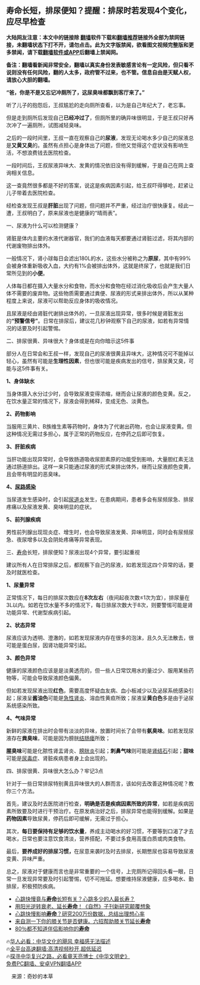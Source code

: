  <!-- 面包屑导航 --> <h2>寿命长短，排尿便知？提醒：排尿时若发现4个变化，应尽早检查</h2> <p class="notice"><b>大陆网友注意：本文中的链接除 <a href="https://github.com/bannedbook/fanqiang" >翻墙</a>软件下载和<a href="https://github.com/killgcd/justmysocks/blob/master/README.md">翻墙推荐</a>链接外全部为禁网链接，未翻墙状态下打不开，请勿点击。此为文字版禁闻，欲看图文视频完整版和更多禁闻，请下载<a href="https://github.com/bannedbook/fanqiang">翻墙软件或APP</a>后翻墙上禁闻网。</p><p>备注：翻墙看新闻非常安全，翻墙以真实身份发表敏感言论有一定风险，但只看不说则没有任何风险，翻的人太多，政府管不过来，也不管。信息自由是天赋人权，请放心大胆的翻墙。</b></p>  <div class="entry"> <p><strong>“爸，你是不是又忘记冲厕所了，这尿臭味都飘到客厅来了。”</strong></p> <p>听了儿子的抱怨后，王叔尴尬的走向厕所查看，以为是自己年纪大了，老忘事。</p> <p>但是走到厕所后发现自己<strong>已经冲过了</strong>，但厕所里的确异味很明显，于是王叔只好再次冲了一遍厕所，试图减轻臭味。</p> <p>之后的一段时间里，王叔一直在观察自己的<strong>尿液</strong>，发现无论喝水多少自己的尿液总是<strong>又黄又臭</strong>的。虽然有点担心是身体出了问题，但他又觉得这个症状没有影响生活，不想浪费钱去医院检查。</p> <p>一段时间后，王叔尿液异味大、发黄的情况依旧没有得到缓解，于是自己在网上查询相关信息。</p> <p>这一查竟然很多都是不好的答案，说这是疾病因素引起，给王叔吓得够呛，赶紧让儿子带着去医院检查。</p> <p>经检查发现王叔是<strong>肝脏</strong>出现了问题，但问题并不严重，经过治疗很快康复。经此一遭，王叔明白了，原来尿液也是健康的“晴雨表”。</p> <p>一、尿液为什么可以检测健康？</p> <p>肾脏是体内主要的水液代谢器官，我们的血液每天都要通过肾脏过滤，将其内部的代谢废物排出体外。</p> <p>一般情况下，肾小球每日会滤出180L的水，这些水分被称之为<strong>原尿</strong>，其中有99%会被身体重新吸收入血，大约有1%会被排出体外，这就是终尿了，也就是我们日常所见到的<strong>小便</strong>。</p> <p>人体每日都在摄入大量水分和食物，而水分和食物在经过消化吸收后会产生大量人体不需要的废弃物。这些物质需要通过粪便、尿液的形式来排出体外，所以从某种程度上来说，尿液可以帮助反应身体的吸收情况。</p>  <p>且尿液是经由肾脏代谢排出体外的，一旦尿液出现异常，很多时候是肾脏发出的<strong>“预警信号”</strong>。日常在排尿后，建议花几秒钟观察下自己的尿液，如若有异常情况的话要及时引起警惕。</p> <p>二、排尿很黄、异味很大？身体或是在向你暗示这5件事</p> <p>部分人在日常会和王叔一样，发现自己的尿液很黄且异味大，这种情况可不能掉以轻心，虽然有可能是<strong>生理性因素</strong>，但也很可能是疾病发出的信号，排尿黄又臭，可能与这5件事有关。</p> <p><strong>1、身体缺水</strong></p> <p>当身体摄入水分过少时，会导致尿液变得浓缩，继而会让尿液的颜色变黄。反之，在饮水量正常的情况下，尿液会得到稀释，变成无色、淡黄色。</p> <p><strong>2、药物影响</strong></p> <p>当服用三黄片、B族维生素等药物时，身体为了代谢出药物，也会让尿液变黄。但这种情况无需过多担心，属于正常的药物反应，在停药之后即可恢复。</p> <p><strong>3、肝脏疾病</strong></p> <p>当肝功能出现异常时，会导致肠道吸收尿胆素原的功能受到影响，大量胆红素无法通过肠道排出。这样一来只能通过尿液的形式来排出体外，继而让尿液颜色变黄，且会带有明显的恶臭味。</p> <p><strong>4、<a href="https://www.bannedbook.org/bnews/tag/%e5%b0%bf%e8%b7%af%e6%84%9f%e6%9f%93/" class="st_tag internal_tag" rel="tag" title="标签 尿路感染 下的日志">尿路感染</a></strong></p> <p>当尿道发生感染时，会引起<a href="https://www.bannedbook.org/bnews/tag/%e5%b0%bf%e9%81%93%e7%82%8e/" class="st_tag internal_tag" rel="tag" title="标签 尿道炎 下的日志">尿道炎</a>发生，在患病期间，患者多会有尿频尿急、排尿疼痛以及尿液发黄、臭味明显的症状。</p>  <p><strong>5、前列腺疾病</strong></p> <p>男性前列腺出现现炎症、增生时，也会导致尿液发黄、异味明显，同时会有尿频尿急、夜尿增多以及会阴处疼痛等异常表现。</p> <p>三、<a href="https://www.bannedbook.org/bnews/tag/%E5%AF%BF%E5%91%BD/" class="st_tag internal_tag" rel="tag" title="标签 寿命 下的日志">寿命</a>长短，排尿便知？尿液出现4个异常，要引起重视</p> <p>建议所有人在日常排尿之后，都观察下自己的尿液，如若发现这四个异常的话，要及时就医检查。</p> <p><strong>1、尿量异常</strong></p> <p>正常情况下，每日的排尿次数应在<strong>8次左右</strong>（夜间起夜次数≤1次为宜），排尿量在3L以内。如若在饮水量不多的情况下，每日排尿次数大于8次，则要警惕可能是肾功能异常、代谢型疾病引起。</p> <p><strong>2、状态异常</strong></p> <p>尿液应该为透明、澄澈的，如若发现尿液内存在很多的泡沫，且久久无法散去，很可能是蛋白尿，因肾功能异常引起。</p> <p><strong>3、颜色异常</strong></p> <p>健康的尿液颜色应该是是淡黄透亮的，但一些人日常饮用水的量过少、服用某些药物等，可能会导致尿液颜色偏黄。</p> <p>但如若发现尿液出现<strong>红色</strong>，需要高度怀疑血友病、血小板减少以及泌尿系统感染引起；尿液呈<strong>酱油色</strong>可能是<a href="https://www.bannedbook.org/bnews/tag/%e6%80%a5%e6%80%a7%e8%82%be%e7%82%8e/" class="st_tag internal_tag" rel="tag" title="标签 急性肾炎 下的日志">急性肾炎</a>、溶血性黄疸所致；尿液呈<strong>黄白色</strong>多是由于泌尿系统感染所致。</p>  <p><strong>4、气味异常</strong></p> <p>新鲜的尿液在排出时会带有淡淡的异味，放置时间长了会带有<strong>氨臭味</strong>。如若发现尿液存在<strong>粪臭味</strong>，可能是因为膀胱<a href="https://www.bannedbook.org/bnews/tag/%e7%bb%93%e8%82%a0%e7%98%98/" class="st_tag internal_tag" rel="tag" title="标签 结肠瘘 下的日志">结肠瘘</a>所致；</p> <p><strong>腥臭味</strong>可能是化脓性肾盂肾炎、<a href="https://www.bannedbook.org/bnews/tag/%e8%86%80%e8%83%b1%e7%82%8e/" class="st_tag internal_tag" rel="tag" title="标签 膀胱炎 下的日志">膀胱炎</a>引起；<strong>刺鼻气味</strong>则可能是<a href="https://www.bannedbook.org/bnews/tag/%e8%82%be%e7%bb%93%e7%9f%b3/" class="st_tag internal_tag" rel="tag" title="标签 肾结石 下的日志">肾结石</a>引起；<strong>甜味</strong>可能是<a href="https://www.bannedbook.org/bnews/tag/%e5%b0%bf%e6%af%92%e7%97%87/" class="st_tag internal_tag" rel="tag" title="标签 尿毒症 下的日志">尿毒症</a>、肾脏疾病患者身上会出现的。</p> <p>四、排尿很黄、异味很大怎么办？牢记3点</p> <p>针对于一些日常排尿特别黄且异味很大的人群而言，该如何去改善这种情况呢？教你三个方法。</p> <p>首先，建议及时去医院进行检查，<strong>明确是否是疾病因素所致的异常</strong>，如若是疾病因素所致要及时进行干预治疗。在原发病治好之后，排尿异常也能得到缓解。如果是<strong>药物因素</strong>导致尿黄，停药后即可缓解，无需过于担心。</p> <p>其次，<strong>每日要保持有足够的饮水量</strong>，养成主动喝水的好习惯，不要等到口渴了才去喝水，日常也要注意饮食清淡，营养搭配，不要过多食用高蛋白质或肉类食物。</p> <p>最后，<strong>要养成好的排尿习惯，</strong>在尿意来袭时及时去排尿，长期憋尿也容易导致尿液变黄、异味严重。</p> <p>总之，尿液对于健康而言也是非常重要的一个信号，上完厕所记得回头看一眼，日常一旦发现异常要及时引起警惕，切不可拖延。想要维持尿液健康，应多喝水、勤排尿，积极预防疾病。</p> <!--<div id="taboola-mid-1"></div>--><ul class='op-related-articles' title='相关阅读'> <li><a href='https://www.bannedbook.org/bnews/health/20230123/1839728.html' target='_blank'>心跳快慢竟与<b>寿命</b>长短有关？心跳多少的人最长寿？</a></li> <li><a href='https://www.bannedbook.org/bnews/baitai/20230122/1839496.html' target='_blank'>用阳光逆转衰老、延长<b>寿命</b>！《自然》子刊新研究颠覆想象</a></li> <li><a href='https://www.bannedbook.org/bnews/health/20230120/1838685.html' target='_blank'>心跳快慢影响<b>寿命</b>？研究200万份数据，总结出理想心率</a></li> <li><a href='https://www.bannedbook.org/bnews/health/20230116/1836954.html' target='_blank'>来自测一下你的膝关节是否健康。六招帮助膝关节延长<b>寿命</b></a></li> <li><a href='https://www.bannedbook.org/bnews/lifebaike/20230110/1834532.html' target='_blank'>80％都不知道伴侣影响你的<b>寿命</b></a></li> </ul> <p class="texttj"> 🔥<a href="https://www.bannedbook.org/bnews/comments/20220220/1694796.html" target="_blank">华人必看：中华文化的飓风 幸福感无法描述</a><br/> 🔥<a href="https://github.com/bannedbook/fanqiang/wiki/V2ray%E6%9C%BA%E5%9C%BA" target="_blank">全平台高速翻墙:高清视频秒开,超低延迟</a><br/> 🔥<a href="https://www.bannedbook.org/bnews/comments/20220808/1768773.html" target="_blank">探寻中华复兴之路，必看章天亮博士《中华文明史》</a><br/> <a href="https://github.com/bannedbook/fanqiang/wiki/%E7%A6%81%E9%97%BB%E7%BD%91%E5%AE%89%E5%8D%93%E7%BF%BB%E5%A2%99%E6%96%B0%E9%97%BBAPP" target="_blank">免费PC翻墙、安卓VPN翻墙APP</a><br/> </p><p class="src-info">　来源：奇妙的本草 </p> <a name='sharetosocial'></a> <div style="margin-bottom:5px;padding-bottom:5px;clear:both"> <div id="archive-pix-1" class="banner-ads"> <!-- AuctionX Display platform tag START --> <div id="27602x728x90x621x_ADSLOT1" clicktrack="%%CLICK_URL_ESC%%"></div>  <!-- AuctionX Display platform tag END --> </div> <div id="archive-pix-2" class="banner-ads"> <!-- AuctionX Display platform tag START --> <div id="27556x300x250x621x_ADSLOT1" clicktrack="%%CLICK_URL_ESC%%" style="margin:0 auto;text-align:center"></div>  <!-- AuctionX Display platform tag END --> </div> </div>  <div id="archive-pix-1" class="banner-ads"> <!-- AuctionX Display platform tag START --> <div id="27603x728x90x621x_ADSLOT1" clicktrack="%%CLICK_URL_ESC%%"></div>  <!-- AuctionX Display platform tag END --> </div> </div><!--END ENTRY--> 